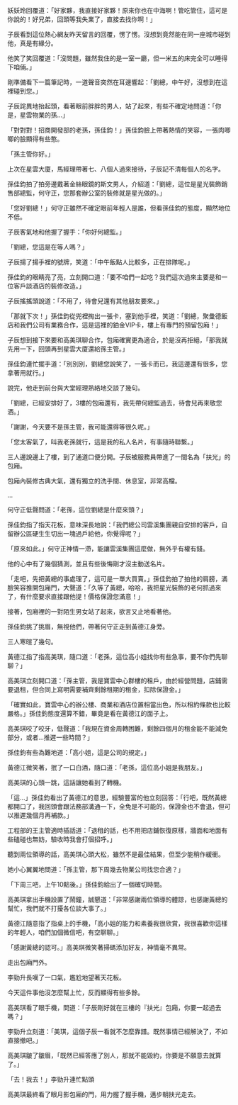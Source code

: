 妖妖玲回覆道：「好家夥，我直接好家夥！原來你也在中海啊！管吃管住，這可是你說的！好兄弟，回頭等我失業了，直接去找你啊！」

子辰看到這位熱心網友昨天留言的回覆，愣了愣。沒想到竟然能在同一座城市碰到他，真是有緣分。

他笑了笑回覆道：「沒問題，雖然我住的是一室一廳，但一米五的床完全可以睡得下咱倆。」

剛準備看下一篇筆記時，一道聲音突然在耳邊響起：「劉總，中午好，沒想到在這裡碰到您。」

子辰詫異地抬起頭，看著眼前胖胖的男人，站了起來，有些不確定地問道：「你是，星雲物業的孫…」

「對對對！招商開發部的老孫，孫佳鈞！」孫佳鈞臉上帶著熱情的笑容，一張肉唧唧的臉顯得有些憨。

「孫主管你好。」

上次在星雲大廈，馬經理帶著七、八個人過來接待，子辰記不清每個人的名字。

孫佳鈞拍了拍旁邊戴著金絲眼鏡的斯文男人，介紹道：「劉總，這位是星光裝飾銷售部總監，何守正，您那套辦公室的裝修就是星光做的。」

「您好劉總！」何守正雖然不確定眼前年輕人是誰，但看孫佳鈞的態度，顯然地位不低。

子辰客氣地和他握了握手：「你好何總監。」

「劉總，您這是在等人嗎？」

子辰揚了揚手裡的號牌，笑道：「中午飯點人比較多，正在排隊呢。」

孫佳鈞的眼睛亮了亮，立刻開口道：「要不咱們一起吃？我們這次過來主要是和一位客戶談酒店的裝修改造。」

子辰搖搖頭說道：「不用了，待會兒還有其他朋友要來。」

「那就下次！」孫佳鈞從兜裡掏出一張卡，塞到他手裡，笑道：「劉總，聚彙德飯店和我們公司有業務合作，這是這裡的鉑金VIP卡，樓上有專門的預留包廂！」

子辰想到接下來要和高美琪聊合作，包廂確實更為適合，於是沒再拒絕，「那我就先用一下，回頭再到星雲大廈還給孫主管。」

孫佳鈞連忙擺手道：「別別別，劉總您說笑了，一張卡而已，我這邊還有很多，您拿著用就行。」

說完，他走到前台與大堂經理熟絡地交談了幾句。

「劉總，已經安排好了，3樓的包廂還有，我先帶何總監過去，待會兒再來敬您酒。」

「謝謝，今天要不是孫主管，我可能還得等很久呢。」

「您太客氣了，叫我老孫就行，這是我的私人名片，有事隨時聯繫。」

三人邊說邊上了樓，到了通道口便分開。子辰被服務員帶進了一間名為「扶光」的包廂。

包廂內裝修古典大氣，還有獨立的洗手間、休息室，非常高檔。

...

何守正低聲問道：「老孫，這位劉總是什麼來頭？」

孫佳鈞指了指天花板，意味深長地說：「我們總公司雲溪集團親自安排的客戶，自留辦公區硬生生切出一塊過戶給他，你覺得呢？」

「原來如此。」何守正神情一滯，能讓雲溪集團這麼做，無外乎有權有錢。

他的心中有了幾個猜測，並且有些後悔剛才沒主動送名片。

「走吧，先把黃總的事處理了，這可是一單大買賣。」孫佳鈞拍了拍他的肩膀，滿臉笑容推開包廂門，大聲道：「久等了黃總，哈哈，我把星光裝飾的老何抓過來了，有什麼要求直接跟他提！價格保證您滿意！」

接著，包廂裡的一對陌生男女站了起來，欲言又止地看著他。

孫佳鈞挑了挑眉，無視他們，帶著何守正走到黃德江身旁。

三人寒暄了幾句。

黃德江指了指高美琪，隨口道：「老孫，這位高小姐找你有些急事，要不你們先聊聊？」

高美琪立刻開口道：「孫主管，我是寶雲中心群樓的租戶，由於經營問題，店鋪需要退租，但合同上寫明需要補齊剩餘租期的租金，扣除保證金。」

「確實如此，寶雲中心的辦公樓、商業和酒店位置相當出色，所以租約條款也比較嚴格。」孫佳鈞態度還算不錯，畢竟是看在黃德江的面子上。

高美琪咬了咬牙，低聲道：「我現在資金周轉困難，剩餘四個月的租金能不能減免部分，或者…推遲一些時間？」

孫佳鈞有些為難地道：「高小姐，這是公司的規定。」

黃德江微笑著，抿了一口白酒，隨口道：「老孫，這位高小姐是我朋友。」

高美琪的心頭一跳，這話讓她看到了轉機。

「這…」孫佳鈞看出了黃德江的意思，經驗豐富的他立刻回答：「行吧，既然黃總都開口了，我回頭會跟法務部溝通一下，全免是不可能的，保證金也不會退，但可以推遲幾個月再補款。」

工程部的王主管適時插話道：「退租的話，也不用把店鋪恢復原樣，牆面和地面有些磕碰也無妨，驗收時我會打個招呼。」

聽到兩位領導的話，高美琪心頭大松，雖然不是最佳結果，但至少能稍作緩衝。

她小心翼翼地問道：「孫主管，那下周幾去物業公司找您合適？」

「下周三吧，上午10點後。」孫佳鈞給出了一個確切時間。

高美琪拿出手機設置了鬧鐘，誠懇道：「非常感謝兩位領導的體諒，也感謝黃總的幫忙，我們就不打擾各位談大事了。」

黃德江隨意指了指桌上的手機，「高小姐的能力和素養我很欣賞，我很喜歡你這樣的年輕人，咱們加個微信吧，有空聊聊。」

「感謝黃總的認可。」高美琪微笑著掃碼添加好友，神情毫不異常。

走出包廂門外。

李勁升長嘆了一口氣，尷尬地望著天花板。

今天這件事他沒怎麼幫上忙，反而顯得有些多餘。

高美琪看了眼手機，問道：「子辰剛好就在三樓的『扶光』包廂，你要一起過去嗎？」

李勁升立刻道：「美琪，這個子辰一看就不怎麼靠譜。既然事情已經解決了，不如直接撤吧。」

高美琪皺了皺眉，「既然已經答應了別人，那就不能毀約，你要是不願意去就算了。」

「去！我去！」李勁升連忙點頭

高美琪最終看了眼月影包廂的門，用力握了握手機，邁步朝扶光走去。